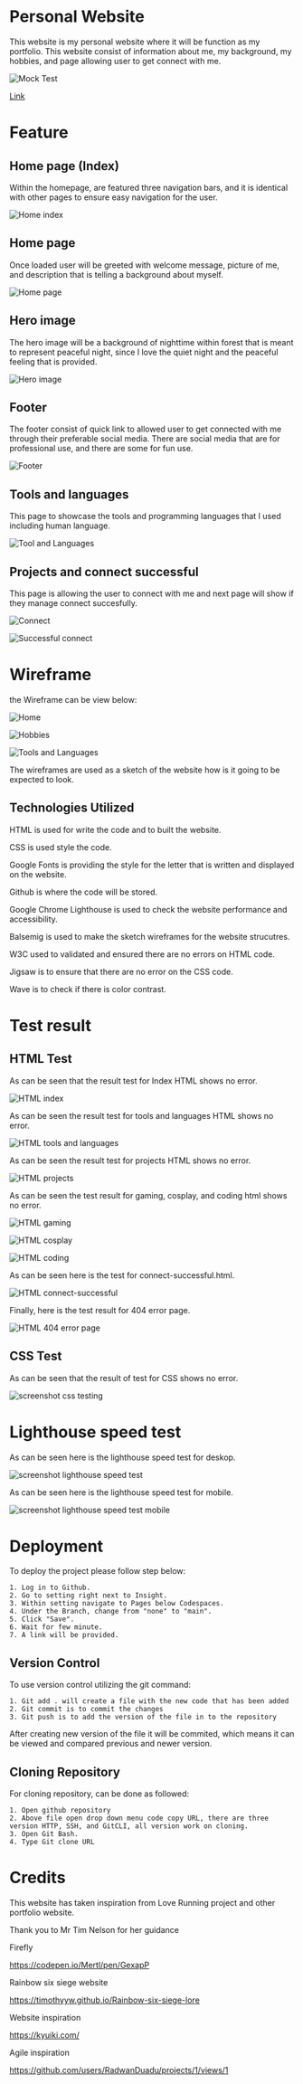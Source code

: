 # Personal Website
This website is my personal website where it will be function as my portfolio. This website consist of information about me, my background, my hobbies, and page allowing user to get connect with me.

![Mock Test](assets/images/screenshot/mock-up-test.png)

[Link](https://timothyyw.github.io/my-website/)

# Feature

## Home page (Index)

Within the homepage, are featured three navigation bars, and it is identical with other pages to ensure easy navigation for the user.

![Home index](assets/images/screenshot/Screenshot-index.png)

## Home page

Once loaded user will be greeted with welcome message, picture of me, and description that is telling a background about myself.

![Home page](assets/images/screenshot/Screenshot-home.png)

## Hero image

The hero image will be a background of nighttime within forest that is meant to represent peaceful night, since I love the quiet night and the peaceful feeling that is provided.

![Hero image](assets/images/background/hero-image.jpg)

## Footer

The footer consist of quick link to allowed user to get connected with me through their preferable social media. There are social media that are for professional use, and there are some for fun use.

![Footer](assets/images/screenshot/Screenshot-footer.png)

## Tools and languages

This page to showcase the tools and programming languages that I used including human language.

![Tool and Languages](assets/images/screenshot/screenshot-for-TaL.png)

## Projects and connect successful

This page is allowing the user to connect with me and next page will show if they manage connect succesfully.

![Connect](assets/images/screenshot/screenshot-for-connect.png)

![Successful connect](assets/images/screenshot/Screenshot-for-successful.png)

# Wireframe

the Wireframe can be view below:

![Home](assets/images/screenshot/Wireframe-home.png)

![Hobbies](assets/images/screenshot/Wireframe-hobbies.png)

![Tools and Languages](assets/images/screenshot/Wireframe-Tools-and-Language.png)

The wireframes are used as a sketch of the website how is it going to be expected to look.

## Technologies Utilized

HTML is used for write the code and to built the website.

CSS is used style the code.

Google Fonts is providing the style for the letter that is written and displayed on the website.

Github is where the code will be stored.

Google Chrome Lighthouse is used to check the website performance and accessibility.

Balsemig is used to make the sketch wireframes for the website strucutres.

W3C used to validated and ensured there are no errors on HTML code.

Jigsaw is to ensure that there are no error on the CSS code.

Wave is to check if there is color contrast.

# Test result

## HTML Test

As can be seen that the result test for Index HTML shows no error.

![HTML index](assets/images/testing/w3c-index.png)

As can be seen the result test for tools and languages HTML shows no error.

![HTML tools and languages](assets/images/testing/w3c-Tools-and-Language.png)

As can be seen the result test for projects HTML shows no error.

![HTML projects](assets/images/testing/w3c-projects.png)

As can be seen the test result for gaming, cosplay, and coding html shows no error.

![HTML gaming](assets/images/testing/w3c-gaming.png)

![HTML cosplay](assets/images/testing/w3c-cosplay.png)

![HTML coding](assets/images/testing/w3c-coding.png)

As can be seen here is the test for connect-successful.html.

![HTML connect-successful](assets/images/testing/w3c-connect-successful.png)

Finally, here is the test result for 404 error page.

![HTML 404 error page](assets/images/testing/w3c-404.png)

## CSS Test

As can be seen that the result of test for CSS shows no error.

![screenshot css testing](assets/images/testing/screenshot-for-css.png)

# Lighthouse speed test

As can be seen here is the lighthouse speed test for deskop.

![screenshot lighthouse speed test](assets/images/testing/lighthouse-speed-test.png)

As can be seen here is the lighthouse speed test for mobile.

![screenshot lighthouse speed test mobile](assets/images/testing/lighthouse-speed-test-mobile.png)

# Deployment

To deploy the project please follow step below:
    
    1. Log in to Github.
    2. Go to setting right next to Insight.
    3. Within setting navigate to Pages below Codespaces.
    4. Under the Branch, change from "none" to "main".
    5. Click "Save".
    6. Wait for few minute.
    7. A link will be provided.

## Version Control

To use version control utilizing the git command:

    1. Git add . will create a file with the new code that has been added
    2. Git commit is to commit the changes
    3. Git push is to add the version of the file in to the repository

After creating new version of the file it will be commited, which means it can be viewed and compared previous and newer version.

## Cloning Repository 

For cloning repository, can be done as followed:

    1. Open github repository
    2. Above file open drop down menu code copy URL, there are three version HTTP, SSH, and GitCLI, all version work on cloning.
    3. Open Git Bash.
    4. Type Git clone URL

# Credits

This website has taken inspiration from Love Running project and other portfolio website.

Thank you to Mr Tim Nelson for her guidance

Firefly

https://codepen.io/Mertl/pen/GexapP

Rainbow six siege website

https://timothyyw.github.io/Rainbow-six-siege-lore

Website inspiration 

https://kyuiki.com/

Agile inspiration

https://github.com/users/RadwanDuadu/projects/1/views/1

